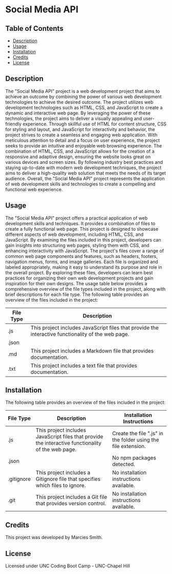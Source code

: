 # Social Media API

## Table of Contents
- [Description](#description)
- [Usage](#usage)
- [Installation](#installation)
- [Credits](#credits)
- [License](#license)

## Description

The "Social Media API" project is a web development project that aims to achieve an outcome by combining the power of various web development technologies to achieve the desired outcome. The project utilizes web development technologies such as HTML, CSS, and JavaScript to create a dynamic and interactive web page. By leveraging the power of these technologies, the project aims to deliver a visually appealing and user-friendly experience. Through skillful use of HTML for content structure, CSS for styling and layout, and JavaScript for interactivity and behavior, the project strives to create a seamless and engaging web application. With meticulous attention to detail and a focus on user experience, the project seeks to provide an intuitive and enjoyable web browsing experience. The combination of HTML, CSS, and JavaScript allows for the creation of a responsive and adaptive design, ensuring the website looks great on various devices and screen sizes. By following industry best practices and staying up-to-date with modern web development techniques, the project aims to deliver a high-quality web solution that meets the needs of its target audience. Overall, the "Social Media API" project represents the application of web development skills and technologies to create a compelling and functional web experience. 


## Usage

The "Social Media API" project offers a practical application of web development skills and techniques. It provides a combination of files to create a fully functional web page. This project is designed to showcase different aspects of web development, including HTML, CSS, and JavaScript. By examining the files included in this project, developers can gain insights into structuring web pages, styling them with CSS, and enhancing interactivity with JavaScript. The project's files cover a range of common web page components and features, such as headers, footers, navigation menus, forms, and image galleries. Each file is organized and labeled appropriately, making it easy to understand its purpose and role in the overall project. By exploring these files, developers can learn best practices for organizing their own web development projects and gain inspiration for their own designs. The usage table below provides a comprehensive overview of the file types included in the project, along with brief descriptions for each file type.
The following table provides an overview of the files included in the project:

| File Type | Description |
| --- | --- |
| .js | This project includes JavaScript files that provide the interactive functionality of the web page. |
| .json |  |
| .md | This project includes a Markdown file that provides documentation. |
| .txt | This project includes a text file that provides documentation. |


## Installation

The following table provides an overview of the files included in the project:

| File Type | Description | Installation Instructions |
| --- | --- | --- |
| .js | This project includes JavaScript files that provide the interactive functionality of the web page. | Create the file ".js" in the folder using the file extension. |
| .json |  | No npm packages detected. |
| .gitignore | This project includes a Gitignore file that specifies which files to ignore. | No installation instructions available. |
| .git | This project includes a Git file that provides version control. | No installation instructions available. |

## Credits

This project was developed by Marcies Smith.

## License

Licensed under UNC Coding Boot Camp - UNC-Chapel Hill
